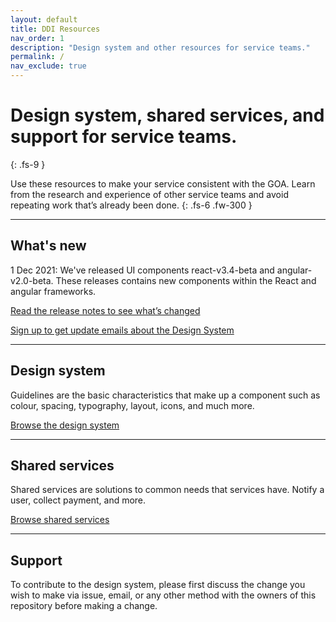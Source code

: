 ```yaml
---
layout: default
title: DDI Resources
nav_order: 1
description: "Design system and other resources for service teams."
permalink: /
nav_exclude: true
---
```


# Design system, shared services, and support for service teams.
{: .fs-9 }

Use these resources to make your service consistent with the GOA. Learn from the research and experience of other service teams and avoid repeating work that’s already been done.
{: .fs-6 .fw-300 }



---

## What's new
1 Dec 2021: We've released UI components react-v3.4-beta and angular-v2.0-beta. These releases contains new components within the React and angular frameworks.

[Read the release notes to see what’s changed](https://github.com/GovAlta/ui-components/releases)

[Sign up to get update emails about the Design System]()


---

## Design system

Guidelines are the basic characteristics that make up a component such as colour, spacing, typography, layout, icons, and much more.

[Browse the design system](https://twjeffery.github.io/DIO-test-2/design_system/get-started/overview/)

---

## Shared services

Shared services are solutions to common needs that services have. Notify a user, collect payment, and more.

[Browse shared services](https://twjeffery.github.io/DIO-test-2/shared-services)

---

## Support

To contribute to the design system, please first discuss the change you wish to make via issue, email, or any other method with the owners of this repository before making a change.
